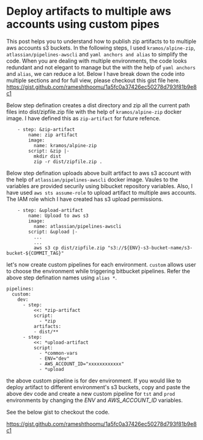 # Deploy artifacts to multiple aws accounts using custom pipes

This post helps you to understand how to publish zip artifacts to to multiple aws accounts s3 buckets. In the following steps, I used `kramos/alpine-zip`, `atlassian/pipelines-awscli` and `yaml anchors and alias` to simplify the code. When you are dealing with multiple environments, the code looks redundant and not elegant to manage but the with the help of `yaml anchors` and `alias`, we can reduce a lot. Below I have break down the code into multiple sections and for full view, please checkout this gist file here. https://gist.github.com/rameshthoomu/1a5fc0a37426ec50278d793f81b9e8c1

Below step defination creates a dist directory and zip all the current path files into dist/zipfile.zip file with the help of `kramos/alpine-zip` docker image. I have defined this as `zip-artifact` for future refence.

```
    - step: &zip-artifact
        name: zip artifact
        image:
          name: kramos/alpine-zip 
        script: &zip |-
          mkdir dist
          zip -r dist/zipfile.zip .
```
Below step defination uploads above built artifact to aws s3 account with the help of `atlassian/pipelines-awscli` docker image. Vaules to the variables are provided securily using bibucket repository variables. Also, I have used `aws sts assume-role` to upload artifact to multiple aws accounts. The IAM role which I have created has s3 upload permissions.

```
    - step: &upload-artifact
        name: Upload to aws s3
        image:
          name: atlassian/pipelines-awscli
        script: &upload |-
          ...
          ...
          aws s3 cp dist/zipfile.zip "s3://${ENV}-s3-bucket-name/s3-bucket-${COMMIT_TAG}"
```
let's now create custom pipelines for each environment. `custom` allows user to choose the environment while triggering bitbucket pipelines. Refer the above step defination names using `alias *`.
```
pipelines:
  custom:
    dev:
      - step:
          <<: *zip-artifact
          script:
            - *zip
          artifacts:
          - dist/**
      - step:
          <<: *upload-artifact
          script:
            - *common-vars
            - ENV="dev"
            - AWS_ACCOUNT_ID="xxxxxxxxxxxx"
            - *upload
 ```

the above custom pipeline is for dev environment. If you would like to deploy artifact to different environment's s3 buckets, copy and paste the above dev code and create a new custom pipeline for `tst` and `prod` environments by changing the *ENV* and *AWS_ACCOUNT_ID* variables.
 
See the below gist to checkout the code.

https://gist.github.com/rameshthoomu/1a5fc0a37426ec50278d793f81b9e8c1
